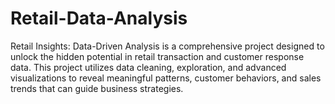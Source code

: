 # Retail-Data-Analysis
Retail Insights: Data-Driven Analysis is a comprehensive project designed to unlock the hidden potential in retail transaction and customer response data. This project utilizes data cleaning, exploration, and advanced visualizations to reveal meaningful patterns, customer behaviors, and sales trends that can guide business strategies.
